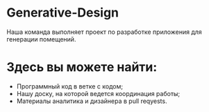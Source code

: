 # Generative-Design
Наша команда выполняет проект по разработке приложения для генерации помещений. 
# Здесь вы можете найти:
- Программный код в ветке с кодом;
- Нашу доску, на которой ведется координация работы;
- Материалы аналитика и дизайнера в pull reqyests.
